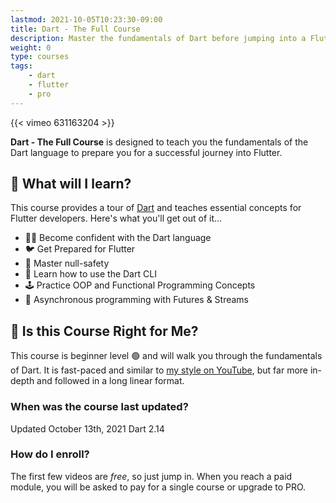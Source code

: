 ```yaml
---
lastmod: 2021-10-05T10:23:30-09:00
title: Dart - The Full Course
description: Master the fundamentals of Dart before jumping into a Flutter
weight: 0
type: courses
tags: 
    - dart
    - flutter
    - pro
---
```


{{< vimeo 631163204 >}}

**Dart - The Full Course** is designed to teach you the fundamentals of the Dart language to prepare you for a successful journey into Flutter. 


## 🦄 What will I learn?

This course provides a tour of [Dart](https://dart.dev/) and teaches essential concepts for Flutter developers. Here's what you'll get out of it...

- 👨‍🎤 Become confident with the Dart language
- 🐦 Get Prepared for Flutter
- 🦺 Master null-safety
- 🦾 Learn how to use the Dart CLI
- 🕹️ Practice OOP and Functional Programming Concepts
- 🌊 Asynchronous programming with Futures & Streams


## 🤔 Is this Course Right for Me?

This course is beginner level 🟢 and will walk you through the fundamentals of Dart. It is fast-paced and similar to [my style on YouTube](https://www.youtube.com/fireship), but far more in-depth and followed in a long linear format.

### When was the course last updated?

<span class="tag tag-sm tag-pro">Updated October 13th, 2021</span> <span class="tag tag-sm tag-flutter">Dart 2.14</span>

### How do I enroll?

The first few videos are *free*, so just jump in. When you reach a paid module, you will be asked to pay for a single course or upgrade to PRO. 
